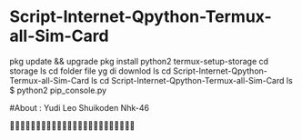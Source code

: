 # Script-Internet-Qpython-Termux-all-Sim-Card


pkg update && upgrade
pkg install python2
termux-setup-storage
cd storage
ls
cd folder file yg di downlod
ls
cd
Script-Internet-Qpython-Termux-all-Sim-Card
ls
cd Script-Internet-Qpython-Termux-all-Sim-Card
ls
$ python2 pip_console.py


#About : Yudi Leo Shuikoden Nhk-46


🙏🙏🙏🙏🙏🙏🙏🙏🙏🙏🙏🙏🙏🙏🙏🙏🙏🙏🙏🙏🙏🙏🙏🙏
